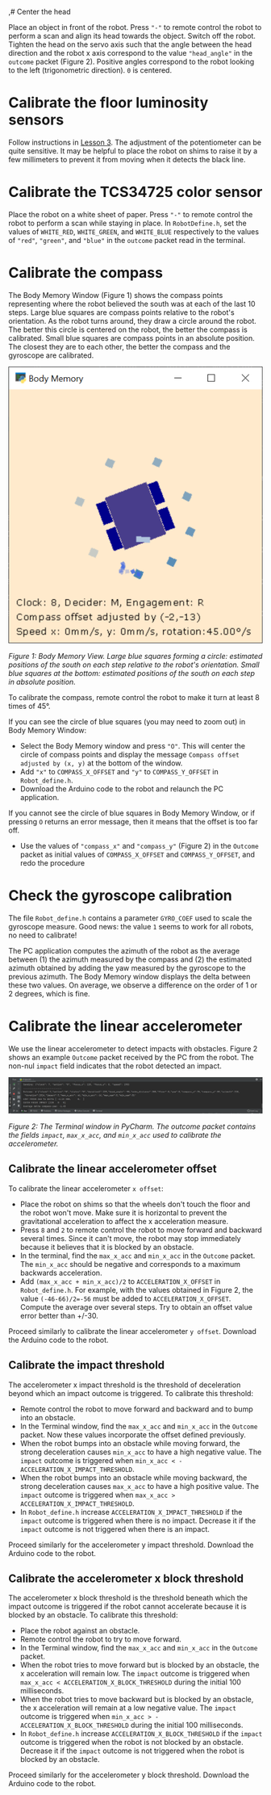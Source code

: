 ,# Center the head

Place an object in front of the robot. Press `"-"` to remote control the robot to perform a scan and align its head towards the object.
Switch off the robot.
Tighten the head on the servo axis such that the angle between the head direction and the robot x axis correspond to the value `"head_angle"` in the `outcome` packet (Figure 2). Positive angles correspond to the robot looking to the left (trigonometric direction). `0` is centered. 

# Calibrate the floor luminosity sensors

Follow instructions in [Lesson 3](https://osoyoo.com/2022/07/05/v2-metal-chassis-mecanum-wheel-robotic-for-arduino-mega2560-lesson3-5-point-line-tracking/). The adjustment of the potentiometer can be quite sensitive. It may be helpful to place the robot on shims to raise it by a few millimeters to prevent it from moving when it detects the black line.

# Calibrate the TCS34725 color sensor

Place the robot on a white sheet of paper. 
Press `"-"` to remote control the robot to perform a scan while staying in place. 
In `RobotDefine.h`, set the values of `WHITE_RED`, `WHITE_GREEN`, and `WHITE_BLUE` respectively to the values of `"red"`, `"green"`, and `"blue"` in the `outcome` packet read in the terminal.

# Calibrate the compass

The Body Memory Window (Figure 1) shows the compass points representing where the robot believed the south was at each of the last 10 steps. 
Large blue squares are compass points relative to the robot's orientation. 
As the robot turns around, they draw a circle around the robot. The better this circle is centered on the robot, the better the compass is calibrated. 
Small blue squares are compass points in an absolute position. The closest they are to each other, the better the compass and the gyroscope are calibrated.

![image](assets/bodymemoryview.png)

_Figure 1: Body Memory View. Large blue squares forming a circle: estimated positions of the south on each step relative to the robot's orientation. Small blue squares at the bottom: estimated positions of the south on each step in absolute position._

To calibrate the compass, remote control the robot to make it turn at least 8 times of 45°.

If you can see the circle of blue squares (you may need to zoom out) in Body Memory Window: 
* Select the Body Memory window and press `"O"`. This will center the circle of compass points and display the message `Compass offset adjusted by (x, y)` at the bottom of the window.  
* Add `"x"` to `COMPASS_X_OFFSET` and `"y"` to `COMPASS_Y_OFFSET` in `Robot_define.h`.
* Download the Arduino code to the robot and relaunch the PC application.

If you cannot see the circle of blue squares in Body Memory Window, or if pressing `O` returns an error message, then it means that the offset is too far off.
* Use the values of `"compass_x"` and `"compass_y"` (Figure 2) in the `Outcome` packet as initial values of `COMPASS_X_OFFSET` and `COMPASS_Y_OFFSET`, and redo the procedure

# Check the gyroscope calibration

The file `Robot_define.h` contains a parameter `GYRO_COEF` used to scale the gyroscope measure. 
Good news: the value `1` seems to work for all robots, no need to calibrate!

The PC application computes the azimuth of the robot as the average between (1) the azimuth measured by the compass and (2) the estimated azimuth obtained by adding the yaw measured by the gyroscope to the previous azimuth. 
The Body Memory window displays the delta between these two values. 
On average, we observe a difference on the order of 1 or 2 degrees, which is fine.  

# Calibrate the linear accelerometer

We use the linear accelerometer to detect impacts with obstacles. 
Figure 2 shows an example `Outcome` packet received by the PC from the robot. 
The non-nul `impact` field indicates that the robot detected an impact.

![image](assets/terminalwindow.png)

_Figure 2: The Terminal window in PyCharm. The outcome packet contains the fields `impact`, `max_x_acc`, and `min_x_acc` used to calibrate the accelerometer._

## Calibrate the linear accelerometer offset

To calibrate the linear accelerometer `x offset`:
* Place the robot on shims so that the wheels don't touch the floor and the robot won't move. Make sure it is horizontal to prevent the gravitational acceleration to affect the x acceleration measure.
* Press `8` and `2` to remote control the robot to move forward and backward several times. Since it can't move, the robot may stop immediately because it believes that it is blocked by an obstacle. 
* In the terminal, find the `max_x_acc` and `min_x_acc` in the `Outcome` packet. 
The `min_x_acc` should be negative and corresponds to a maximum backwards acceleration. 
* Add `(max_x_acc + min_x_acc)/2` to `ACCELERATION_X_OFFSET` in `Robot_define.h`. 
For example, with the values obtained in Figure 2, the value `(-46-66)/2=-56` must be added to `ACCELERATION_X_OFFSET`.
Compute the average over several steps. 
Try to obtain an offset value error better than +/-30.

Proceed similarly to calibrate the linear accelerometer `y offset`. 
Download the Arduino code to the robot.

## Calibrate the impact threshold

The accelerometer x impact threshold is the threshold of deceleration beyond which an impact outcome is triggered. 
To calibrate this threshold:
* Remote control the robot to move forward and backward and to bump into an obstacle.
* In the Terminal window, find the `max_x_acc` and `min_x_acc` in the `Outcome` packet. 
Now these values incorporate the offset defined previously.
* When the robot bumps into an obstacle while moving forward, the strong deceleration causes `min_x_acc` to have a high negative value. 
The `impact` outcome is triggered when `min_x_acc < -ACCELERATION_X_IMPACT_THRESHOLD`.
* When the robot bumps into an obstacle while moving backward, the strong deceleration causes `max_x_acc` to have a high positive value. 
The `impact` outcome is triggered when `max_x_acc > ACCELERATION_X_IMPACT_THRESHOLD`.
* In `Robot_define.h` increase `ACCELERATION_X_IMPACT_THRESHOLD` if the `impact` outcome is triggered when there is no impact. Decrease it if the `impact` outcome is not triggered when there is an impact.

Proceed similarly for the accelerometer y impact threshold.
Download the Arduino code to the robot.

## Calibrate the accelerometer x block threshold

The accelerometer x block threshold is the threshold beneath which the impact outcome is triggered if the robot cannot accelerate because it is blocked by an obstacle. To calibrate this threshold:
* Place the robot against an obstacle.
* Remote control the robot to try to move forward.
* In the Terminal window, find the `max_x_acc` and `min_x_acc` in the `Outcome` packet. 
* When the robot tries to move forward but is blocked by an obstacle, the x acceleration will remain low. 
The `impact` outcome is triggered when `max_x_acc < ACCELERATION_X_BLOCK_THRESHOLD` during the initial 100 milliseconds.
* When the robot tries to move backward but is blocked by an obstacle, the x acceleration will remain at a low negative value. 
The `impact` outcome is triggered when `min_x_acc > -ACCELERATION_X_BLOCK_THRESHOLD` during the initial 100 milliseconds.
* In `Robot_define.h` increase `ACCELERATION_X_BLOCK_THRESHOLD` if the `impact` outcome is triggered when the robot is not blocked by an obstacle. Decrease it if the `impact` outcome is not triggered when the robot is blocked by an obstacle.

Proceed similarly for the accelerometer y block threshold.
Download the Arduino code to the robot.
